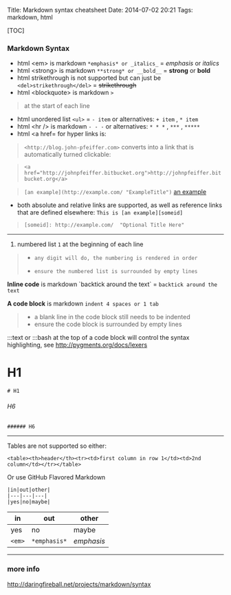 Title: Markdown syntax cheatsheet
Date: 2014-07-02 20:21
Tags: markdown, html

[TOC]

### Markdown Syntax

- html <em\> is markdown `*emphasis* or _italics_` = *emphasis* or _italics_ 
- html <strong\> is markdown `**strong* or __bold__` = **strong** or __bold__
- html strikethrough is not supported but can just be `<del>strikethrough</del>` = <del>strikethrough</del>
- html <blockquote\> is markdown `>`
> at the start of each line
- html unordered list `<ul>` = `- item` or alternatives: `+ item` , `* item`
- html <hr /\> is markdown `- - -` or alternatives: `* * *` , `***` , `*****`
- html <a href= for hyper links is:

> `<http://blog.john-pfeiffer.com>` converts into a link that is automatically turned clickable:

> `<a href="http://johnpfeiffer.bitbucket.org">http://johnpfeiffer.bitbucket.org</a>`

> `[an example](http://example.com/ "ExampleTitle")` [an example](/about-john-pfeiffer "ExampleTitle") 

- both absolute and relative links are supported, as well as reference links that are defined elsewhere:
`This is [an example][someid]`
> `[someid]: http://example.com/  "Optional Title Here"`
- - - 

1. numbered list `1` at the beginning of each line
> -     any digit will do, the numbering is rendered in order
> -     ensure the numbered list is surrounded by empty lines


**Inline code** is markdown \`backtick around the text\` = `backtick around the text`

**A code block** is markdown `indent 4 spaces or 1 tab`
> -    a blank line in the code block still needs to be indented
> -    ensure the code block is surrounded by empty lines

:::text or :::bash at the top of a code block will control the syntax highlighting, see <http://pygments.org/docs/lexers>
    
# H1
`# H1`

###### H6
`###### H6`

- - -
Tables are not supported so either:

`<table><th>header</th><tr><td>first column in row 1</td><td>2nd column</td></tr></table>`

Or use GitHub Flavored Markdown

    |in|out|other|
    |---|---|---|
    |yes|no|maybe|


|in|out|other|
|---|---|---|
|yes|no|maybe|
|`<em>`|`*emphasis*`|*emphasis*




- - -
### more info
<http://daringfireball.net/projects/markdown/syntax>

